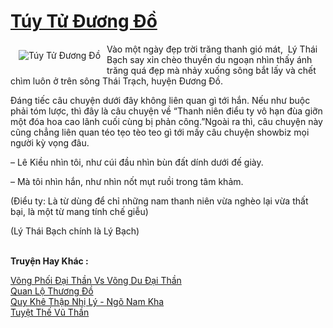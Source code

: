 <a href="https://utruyen.com/tuy-tu-duong-do/22637/" title="Túy Tử Đương Đồ"><h1>Túy Tử Đương Đồ</h1></a><div style="display:table"><img align="right" style="float: left; padding: 10px;" src="https://utruyen.com/images/story/200x260/tuy-tu-duong-do.jpg" alt="Túy Tử Đương Đồ">Vào một ngày đẹp trời trăng thanh gió mát,  Lý Thái Bạch say xỉn chèo thuyền du ngoạn nhìn thấy ánh trăng quá đẹp mà nhảy xuống sông bắt lấy và chết chìm luôn ở trên sông Thái Trạch, huyện Đương Đồ.<p></p>Đáng tiếc câu chuyện dưới đây không liên quan gì tới hắn. Nếu như buộc phải tóm lược, thì đây là câu chuyện về “Thanh niên điểu ty vô hạn đùa giỡn một đóa hoa cao lãnh cuối cùng bị phản công.”Ngoài ra thì, câu chuyện này cũng chẳng liên quan téo tẹo tèo teo gì tới mấy câu chuyện showbiz mọi người kỳ vọng đâu.<p></p>– Lê Kiều nhìn tôi, như cúi đầu nhìn bùn đất dính dưới đế giày.<p></p>– Mà tôi nhìn hắn, như nhìn nốt mụt ruồi trong tâm khảm.<p></p>(Điểu ty: Là từ dùng để chỉ những nam thanh niên vừa nghèo lại vừa thất bại, là một từ mang tính chế giễu)<p></p>(Lý Thái Bạch chính là Lý Bạch)</div><p><br><b>Truyện Hay Khác :</b></p><a href="https://utruyen.com/vong-phoi-dai-than-vs-vong-du-dai-than/22633/" alt="Võng Phối Đại Thần Vs Võng Du Đại Thần">Võng Phối Đại Thần Vs Võng Du Đại Thần</a><br/><a href="https://github.com/quanluxury/truyenhot/tree/master/truyenhay/1389/" alt="Quan Lộ Thương Đồ">Quan Lộ Thương Đồ</a><br/><a href="https://github.com/quanluxury/ngontinh_sac/tree/master/truyenhay/18446/" alt="Quy Khê Thập Nhị Lý - Ngõ Nam Kha">Quy Khê Thập Nhị Lý - Ngõ Nam Kha</a><br/><a href="https://github.com/quanluxury/truyenhot/tree/master/truyenhay/16563/" alt="Tuyệt Thế Vũ Thần">Tuyệt Thế Vũ Thần</a><br/>